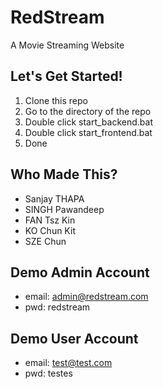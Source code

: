 # RedStream
A Movie Streaming Website

## Let's Get Started!
1. Clone this repo
2. Go to the directory of the repo
3. Double click start_backend.bat
4. Double click start_frontend.bat
5. Done

## Who Made This?
- Sanjay THAPA
- SINGH Pawandeep
- FAN Tsz Kin
- KO Chun Kit
- SZE Chun

## Demo Admin Account
- email: admin@redstream.com
- pwd: redstream

## Demo User Account
- email: test@test.com
- pwd: testes